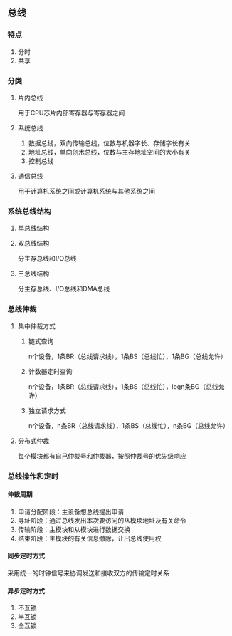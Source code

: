 ## 总线

### 特点

1. 分时
2. 共享

### 分类

1. 片内总线

   用于CPU芯片内部寄存器与寄存器之间

2. 系统总线

   1. 数据总线，双向传输总线，位数与机器字长、存储字长有关
   2. 地址总线，单向创术总线，位数与主存地址空间的大小有关
   3. 控制总线

3. 通信总线

   用于计算机系统之间或计算机系统与其他系统之间

### 系统总线结构

1. 单总线结构

2. 双总线结构

   分主存总线和I/O总线

3. 三总线结构

   分主存总线、I/O总线和DMA总线

### 总线仲裁

1. 集中仲裁方式

   1. 链式查询

      n个设备，1条BR（总线请求线），1条BS（总线忙），1条BG（总线允许）

   2. 计数器定时查询

      n个设备，1条BR（总线请求线），1条BS（总线忙），logn条BG（总线允许）

   3. 独立请求方式

      n个设备，n条BR（总线请求线），1条BS（总线忙），n条BG（总线允许）

2. 分布式仲裁

   每个模块都有自己仲裁号和仲裁器，按照仲裁号的优先级响应

### 总线操作和定时

#### 仲裁周期

1. 申请分配阶段：主设备想总线提出申请
2. 寻址阶段：通过总线发出本次要访问的从模块地址及有关命令
3. 传输阶段：主模块和从模块进行数据交换
4. 结束阶段：主模块的有关信息撤除，让出总线使用权

#### 同步定时方式

采用统一的时钟信号来协调发送和接收双方的传输定时关系

#### 异步定时方式

1. 不互锁
2. 半互锁
3. 全互锁

